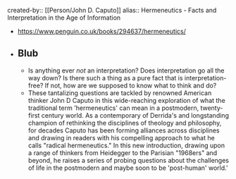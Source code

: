 created-by:: [[Person/John D. Caputo]]
alias:: Hermeneutics - Facts and Interpretation in the Age of Information

- https://www.penguin.co.uk/books/294637/hermeneutics/
- ## Blub
	- Is anything ever *not* an interpretation?
	  Does interpretation go all the way down?
	  Is there such a thing as a pure fact that is interpretation-free? If not, how are we supposed to know what to think and do?
	- These tantalizing questions are tackled by renowned American thinker John D Caputo in this wide-reaching exploration of what the traditional term 'hermeneutics' can mean in a postmodern, twenty-first century world. As a contemporary of Derrida's and longstanding champion of rethinking the disciplines of theology and philosophy, for decades Caputo has been forming alliances across disciplines and drawing in readers with his compelling approach to what he calls "radical hermeneutics." In this new introduction, drawing upon a range of thinkers from Heidegger to the Parisian "1968ers" and beyond, he raises a series of probing questions about the challenges of life in the postmodern and maybe soon to be 'post-human' world.'